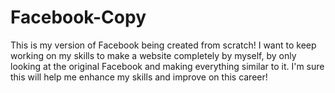 # Facebook-Copy
This is my version of Facebook being created from scratch! I want to keep working on my skills to make a website completely by myself, by only looking at the original Facebook and making everything similar to it. I'm sure this will help me enhance my skills and improve on this career!
